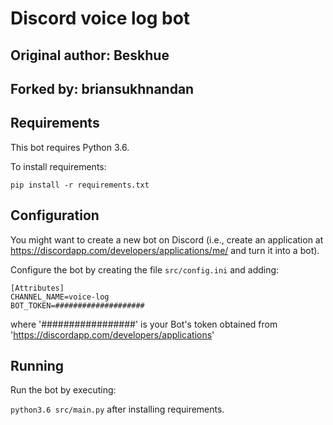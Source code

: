 # Discord voice log bot
## Original author: Beskhue
## Forked by: briansukhnandan
## Requirements
This bot requires Python 3.6.

To install requirements:

```pip install -r requirements.txt```

## Configuration
You might want to create a new bot on Discord (i.e., create an application at https://discordapp.com/developers/applications/me/ and turn it into a bot).


Configure the bot by creating the file `src/config.ini` and adding:
```
[Attributes]
CHANNEL_NAME=voice-log
BOT_TOKEN=####################
```
where '#################' is your Bot's token obtained from 'https://discordapp.com/developers/applications'

## Running
Run the bot by executing:

```python3.6 src/main.py```
after installing requirements.
